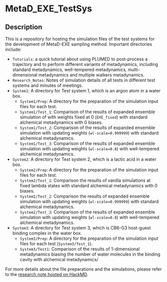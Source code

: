 MetaD_EXE_TestSys
==============================

## Description
This is a repository for hosting the simulation files of the test systems for the development of MetaD-EXE sampling method. Important directories include:
- `Tutorials`: a quick tutorial about using PLUMED to post-process a trajectory and to perform different variants of metadynamics, including standard metadynamics, well-tempered metadynamics, multi-dimensional metadynamics and multiple walkers metadynamics.
- `Research_Notes`: Notes of simulation details of all tests in different test systems and minutes of meetings. 
- `System1`: A directory for Test system 1, which is an argon atom in a water box.
  - `System1/Prep`: A directory for the preparation of the simulation input files for each test.
  - `System1/Test_1`: Comparison of the results of expanded ensemble simulation of with weights fixed at 0 (`EXE_fixed`) with standard alchemical metadynamics with 0 biases.
  - `System1/Test_2`: Comparison of the results of expanded ensemble simulation with updating weights (`wl-scale=0.999999`) with standard alchemical metadynamics.
  - `System1/Test_3`: Comparison of the results of expanded ensemble simulation with updating weights (`wl-scale=0.8`) with well-tempered alchemical metadynamics.
- `System2`: A directory for Test system 2, which is a lactic acid in a water box.
  - `System2/Prep`: A directory for the preparation of the simulation input files for each test.
  - `System2/Test_1`: Comparison the results of vanilla simulations at fixed lambda states with standard alchemical metadynamics with 0 biases.
  - `System2/Test_2`: Comparison the results of expanded ensemble simulation with updating weights (`wl-scale=0.999999`) with standard alchemical metadynamics.
  - `System2/Test_3`: Comparison of the results of expanded ensemble simulation with updating weights (`wl-scale=0.8`) with well-tempered alchemical metadynamics.
- `System3`: A directory for Test system 3, which is CB8-G3 host-guest binding complex in the water box.
  - `System3/Prep`: A directory for the preparation of the simulation input files for each test (`System3/Test_1`).
  - `System3/Test1`: Comparison of the results of 1-dimensional metadynamics biasing the number of water molecules in the binding cavity with alchemical metadynamics/

For more details about the file preparations and the simulations, please refer to the [research note hosted on HackMD](https://hackmd.io/@WeiTseHsu/Byw_6bEBI).

